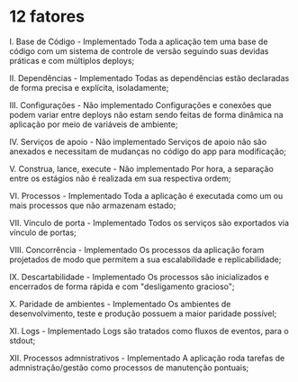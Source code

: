 # 12 fatores

I. Base de Código - Implementado
  Toda a aplicação tem uma base de código com um sistema de controle de versão seguindo suas devidas práticas e com múltiplos deploys;

II. Dependências - Implementado
  Todas as dependências estão declaradas de forma precisa e explícita, isoladamente;

III. Configurações - Não implementado
  Configurações e conexões que podem variar entre deploys não estam sendo feitas de forma dinâmica na aplicação por meio de variáveis de ambiente;

IV. Serviços de apoio - Não implementado
  Serviços de apoio não são anexados e necessitam de mudanças no código do app para modificação;

V. Construa, lance, execute - Não implementado
  Por hora, a separação entre os estágios não é realizada em sua respectiva ordem;

VI. Processos - Implementado
  Toda a aplicação é executada como um ou mais processos que não armazenam estado;

VII. Vínculo de porta - Implementado
  Todos os serviços são exportados via vínculo de portas;

VIII. Concorrência - Implementado
  Os processos da aplicação foram projetados de modo que permitem a sua escalabilidade e replicabilidade;

IX. Descartabilidade - Implementado
  Os processos são inicializados e encerrados de forma rápida e com "desligamento gracioso";

X. Paridade de ambientes - Implementado
  Os ambientes de desenvolvimento, teste e produção possuem a maior paridade possível;

XI. Logs - Implementado
  Logs são tratados como fluxos de eventos, para o stdout;

XII. Processos admnistrativos - Implementado
  A aplicação roda tarefas de admnistração/gestão como processos de manutenção pontuais;
